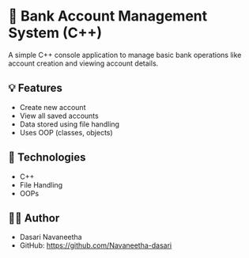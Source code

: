 # 🏦 Bank Account Management System (C++)

A simple C++ console application to manage basic bank operations like account creation and viewing account details.

## 💡 Features
- Create new account
- View all saved accounts
- Data stored using file handling
- Uses OOP (classes, objects)

## 🔧 Technologies
- C++
- File Handling
- OOPs

## 👩‍💻 Author
- Dasari Navaneetha
- GitHub: https://github.com/Navaneetha-dasari

